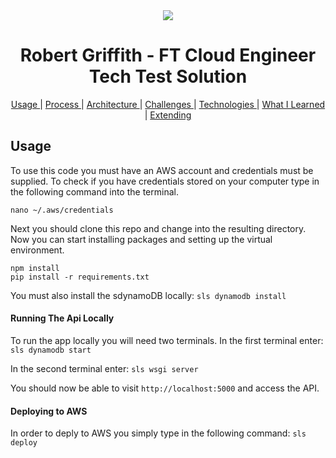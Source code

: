 <div align="center">
<img src="https://travis-ci.com/bibbycodes/ft-infra-tech-test-robert-griffith.svg?token=GtuEshpCkADdwz3Mtzd1&branch=master">
</div>

<h1 align=center>Robert Griffith - FT Cloud Engineer Tech Test Solution</h1>

<div align="center">

[Usage ](#usage) |
[Process ](#process) |
[Architecture ](#architecture)|
[Challenges ](#challenges) |
[Technologies ](#technologies) |
[What I Learned ](#what)|
[Extending](#extending)

</div>

## Usage

To use this code you must have an AWS account and credentials must be supplied. To check if you have credentials stored on your computer type in the following command into the terminal.

`nano ~/.aws/credentials`

Next you should clone this repo and change into the resulting directory.
Now you can start installing packages and setting up the virtual environment.

`npm install` <br>
`pip install -r requirements.txt` <br>

You must also install the sdynamoDB locally:
`sls dynamodb install`

#### Running The Api Locally
To run the app locally you will need two terminals. In the first terminal enter:
`sls dynamodb start`

In the second terminal enter:
`sls wsgi server`

You should now be able to visit `http://localhost:5000` and access the API.

#### Deploying to AWS
In order to deply to AWS you simply type in the following command:
`sls deploy`
